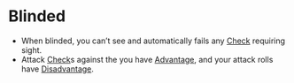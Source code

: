 # Blinded

- When blinded, you can’t see and automatically fails any [Check](Check.md) requiring sight.
- Attack [Check](Check.md)s against the you have [Advantage](Advantage.md), and your attack rolls have [Disadvantage](Disadvantage.md).